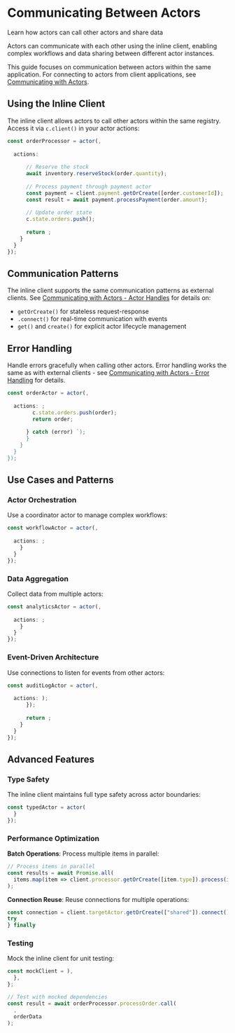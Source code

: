 # Communicating Between Actors

Learn how actors can call other actors and share data

Actors can communicate with each other using the inline client, enabling complex workflows and data sharing between different actor instances.

This guide focuses on communication between actors within the same application. For connecting to actors from client applications, see [Communicating with Actors](/docs/actors/communicating-with-actors).

## Using the Inline Client

The inline client allows actors to call other actors within the same registry. Access it via `c.client()` in your actor actions:

```typescript
const orderProcessor = actor(,
  
  actions: 
      
      // Reserve the stock
      await inventory.reserveStock(order.quantity);
      
      // Process payment through payment actor
      const payment = client.payment.getOrCreate([order.customerId]);
      const result = await payment.processPayment(order.amount);
      
      // Update order state
      c.state.orders.push();
      
      return ;
    }
  }
});
```

## Communication Patterns

The inline client supports the same communication patterns as external clients. See [Communicating with Actors - Actor Handles](/docs/actors/communicating-with-actors#actor-handles) for details on:

- `getOrCreate()` for stateless request-response
- `.connect()` for real-time communication with events
- `get()` and `create()` for explicit actor lifecycle management

## Error Handling

Handle errors gracefully when calling other actors. Error handling works the same as with external clients - see [Communicating with Actors - Error Handling](/docs/actors/communicating-with-actors#error-handling) for details.

```typescript
const orderActor = actor(,
  
  actions: ;
        c.state.orders.push(order);
        return order;
        
      } catch (error) `);
      }
    }
  }
});
```

## Use Cases and Patterns

### Actor Orchestration

Use a coordinator actor to manage complex workflows:

```typescript
const workflowActor = actor(,
  
  actions: ;
    }
  }
});
```

### Data Aggregation

Collect data from multiple actors:

```typescript
const analyticsActor = actor(,
  
  actions: ;
    }
  }
});
```

### Event-Driven Architecture

Use connections to listen for events from other actors:

```typescript
const auditLogActor = actor(,
  
  actions: );
      });
      
      return ;
    }
  }
});
```

## Advanced Features

### Type Safety

The inline client maintains full type safety across actor boundaries:

```typescript
const typedActor = actor(
  }
});
```

### Performance Optimization

**Batch Operations**: Process multiple items in parallel:

```typescript
// Process items in parallel
const results = await Promise.all(
  items.map(item => client.processor.getOrCreate([item.type]).process(item))
);
```

**Connection Reuse**: Reuse connections for multiple operations:

```typescript
const connection = client.targetActor.getOrCreate(["shared"]).connect();
try 
} finally 
```

### Testing

Mock the inline client for unit testing:

```typescript
const mockClient = ),
  },
};

// Test with mocked dependencies
const result = await orderProcessor.processOrder.call(
  ,
  orderData
);
```